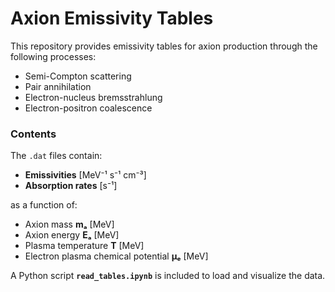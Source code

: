 # Axion Emissivity Tables

This repository provides emissivity tables for axion production through the following processes:

- Semi-Compton scattering  
- Pair annihilation  
- Electron-nucleus bremsstrahlung  
- Electron-positron coalescence  

### **Contents**
The `.dat` files contain:
- **Emissivities** [MeV⁻¹ s⁻¹ cm⁻³]  
- **Absorption rates** [s⁻¹]  

as a function of:
- Axion mass **mₐ** [MeV]  
- Axion energy **Eₐ** [MeV]  
- Plasma temperature **T** [MeV]  
- Electron plasma chemical potential **μₑ** [MeV]  

A Python script **`read_tables.ipynb`** is included to load and visualize the data.

